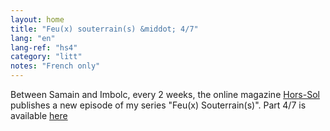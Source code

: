 ```yaml
---
layout: home
title: "Feu(x) souterrain(s) &middot; 4/7"
lang: "en"
lang-ref: "hs4"
category: "litt"
notes: "French only"
---
```

Between Samain and Imbolc, every 2 weeks, the online magazine [Hors-Sol](https://hors-sol.net/revue/) publishes a new episode of my series "Feu(x) Souterrain(s)". Part 4/7 is available [here](https://hors-sol.net/revue/lucie-desaubliaux-feux-souterrains-4-7-la-montagne-qui-brule/)

